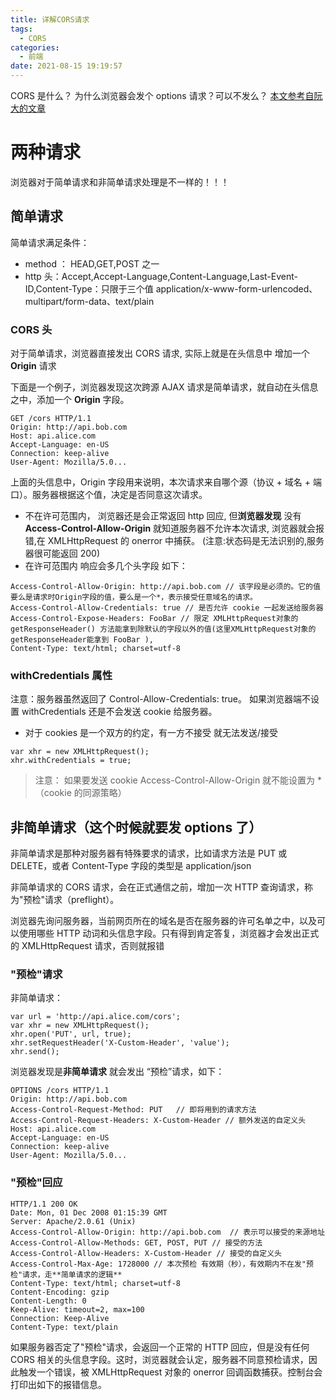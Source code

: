 ```yaml
---
title: 详解CORS请求
tags:
  - CORS
categories:
  - 前端
date: 2021-08-15 19:19:57
---
```


CORS 是什么？ 为什么浏览器会发个 options 请求？可以不发么？ [本文参考自阮大的文章](http://www.ruanyifeng.com/blog/2016/04/cors.html)

<!-- more -->

# 两种请求

浏览器对于简单请求和非简单请求处理是不一样的！！！

## 简单请求

简单请求满足条件：

- method ： HEAD,GET,POST 之一
- http 头：Accept,Accept-Language,Content-Language,Last-Event-ID,Content-Type：只限于三个值 application/x-www-form-urlencoded、multipart/form-data、text/plain

### CORS 头

对于简单请求，浏览器直接发出 CORS 请求, 实际上就是在头信息中 增加一个 **Origin** 请求

下面是一个例子，浏览器发现这次跨源 AJAX 请求是简单请求，就自动在头信息之中，添加一个 **Origin** 字段。

```
GET /cors HTTP/1.1
Origin: http://api.bob.com
Host: api.alice.com
Accept-Language: en-US
Connection: keep-alive
User-Agent: Mozilla/5.0...
```

上面的头信息中，Origin 字段用来说明，本次请求来自哪个源（协议 + 域名 + 端口）。服务器根据这个值，决定是否同意这次请求。

- 不在许可范围内，
  浏览器还是会正常返回 http 回应, 但**浏览器发现** 没有 **Access-Control-Allow-Origin** 就知道服务器不允许本次请求, 浏览器就会报错,在 XMLHttpRequest 的 onerror 中捕获。 (注意:状态码是无法识别的,服务器很可能返回 200)
- 在许可范围内 响应会多几个头字段 如下：

```
Access-Control-Allow-Origin: http://api.bob.com // 该字段是必须的。它的值要么是请求时Origin字段的值，要么是一个*，表示接受任意域名的请求。
Access-Control-Allow-Credentials: true // 是否允许 cookie 一起发送给服务器
Access-Control-Expose-Headers: FooBar // 限定 XMLHttpRequest对象的getResponseHeader() 方法能拿到除默认的字段以外的值(这里XMLHttpRequest对象的getResponseHeader能拿到 FooBar ),
Content-Type: text/html; charset=utf-8
```

### withCredentials 属性

注意：服务器虽然返回了 Control-Allow-Credentials: true。 如果浏览器端不设置 withCredentials 还是不会发送 cookie 给服务器。

- 对于 cookies 是一个双方的约定，有一方不接受 就无法发送/接受

```
var xhr = new XMLHttpRequest();
xhr.withCredentials = true;
```

> 注意： 如果要发送 cookie Access-Control-Allow-Origin 就不能设置为 \* （cookie 的同源策略）

## 非简单请求（这个时候就要发 options 了）

非简单请求是那种对服务器有特殊要求的请求，比如请求方法是 PUT 或 DELETE，或者 Content-Type 字段的类型是 application/json

非简单请求的 CORS 请求，会在正式通信之前，增加一次 HTTP 查询请求，称为"预检"请求（preflight）。

浏览器先询问服务器，当前网页所在的域名是否在服务器的许可名单之中，以及可以使用哪些 HTTP 动词和头信息字段。只有得到肯定答复，浏览器才会发出正式的 XMLHttpRequest 请求，否则就报错

### "预检"请求

非简单请求：

```
var url = 'http://api.alice.com/cors';
var xhr = new XMLHttpRequest();
xhr.open('PUT', url, true);
xhr.setRequestHeader('X-Custom-Header', 'value');
xhr.send();
```

浏览器发现是**非简单请求** 就会发出 “预检”请求，如下：

```
OPTIONS /cors HTTP/1.1
Origin: http://api.bob.com
Access-Control-Request-Method: PUT   // 即将用到的请求方法
Access-Control-Request-Headers: X-Custom-Header // 额外发送的自定义头
Host: api.alice.com
Accept-Language: en-US
Connection: keep-alive
User-Agent: Mozilla/5.0...

```

### "预检"回应

```
HTTP/1.1 200 OK
Date: Mon, 01 Dec 2008 01:15:39 GMT
Server: Apache/2.0.61 (Unix)
Access-Control-Allow-Origin: http://api.bob.com  // 表示可以接受的来源地址
Access-Control-Allow-Methods: GET, POST, PUT // 接受的方法
Access-Control-Allow-Headers: X-Custom-Header // 接受的自定义头
Access-Control-Max-Age: 1728000 // 本次预检 有效期（秒），有效期内不在发"预检"请求，走**简单请求的逻辑**
Content-Type: text/html; charset=utf-8
Content-Encoding: gzip
Content-Length: 0
Keep-Alive: timeout=2, max=100
Connection: Keep-Alive
Content-Type: text/plain
```

如果服务器否定了"预检"请求，会返回一个正常的 HTTP 回应，但是没有任何 CORS 相关的头信息字段。这时，浏览器就会认定，服务器不同意预检请求，因此触发一个错误，被 XMLHttpRequest 对象的 onerror 回调函数捕获。控制台会打印出如下的报错信息。

